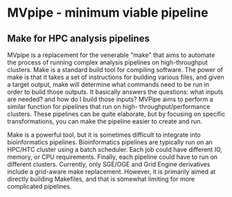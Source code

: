 MVpipe - minimum viable pipeline
====

Make for HPC analysis pipelines
----

MVpipe is a replacement for the venerable "make" that aims to automate
the process of running complex analysis pipelines on high-throughput clusters.
Make is a standard build tool for compiling software. The power of make is that 
it takes a set of instructions for building various files, and given a target
output, make will determine what commands need to be run in order to build those outputs.
It basically answers the questions: what inputs are needed? and how do I build those inputs?
MVPipe aims to perform a similar function for pipelines that run on high-
throughput/performance clusters. These pipelines can be quite 
elaborate, but by focusing on specific transformations, you can make the 
pipeline easier to create and run.

Make is a powerful tool, but it is sometimes difficult to integrate into 
bioinformatics pipelines. Bioinformatics pipelines are typically run on an
HPC/HTC cluster using a batch scheduler. Each job could have different IO, 
memory, or CPU requirements. Finally, each pipeline could have to run on 
different clusters. Currently, only SGE/OGE and Grid Engine derivatives include
a grid-aware make replacement. However, it is primarily aimed at directly building
Makefiles, and that is somewhat limiting for more complicated pipelines.


